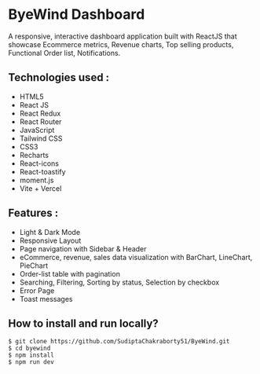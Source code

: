 # ByeWind Dashboard

A responsive, interactive dashboard application built with ReactJS that showcase Ecommerce metrics, Revenue charts, Top selling products, Functional Order list, Notifications.

## **Technologies used :**

- HTML5
- React JS
- React Redux
- React Router
- JavaScript
- Tailwind CSS
- CSS3
- Recharts
- React-icons
- React-toastify
- moment.js
- Vite + Vercel


## **Features :**

- Light & Dark Mode
- Responsive Layout
- Page navigation with Sidebar & Header
- eCommerce, revenue, sales data visualization with BarChart, LineChart, PieChart
- Order-list table with pagination
- Searching, Filtering, Sorting by status, Selection by checkbox
- Error Page
- Toast messages

## How to install and run locally?

```
$ git clone https://github.com/SudiptaChakraborty51/ByeWind.git
$ cd byewind
$ npm install
$ npm run dev
```
